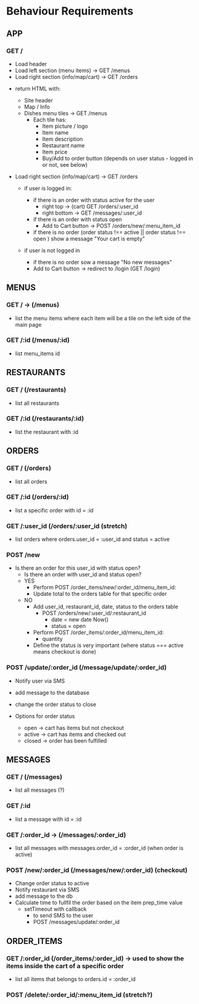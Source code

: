 # Behaviour Requirements

## APP

### GET /
<!-- Page behaviour -->
- Load header
- Load left section (menu items) -> GET /menus
- Load right section (info/map/cart) -> GET /orders 

<!-- Left Menu Tiles behaviour -->
- return HTML with:
  - Site header
  - Map / Info
  - Dishes menu tiles -> GET /menus
    - Each tile has:
      - Item picture / logo
      - Item name
      - Item description
      - Restaurant name 
      - Item price
      - Buy/Add to order button (depends on user status - logged in or not, see below) 

- Load right section (info/map/cart) -> GET /orders 
  - if user is logged in:
    - if there is an order with status active for the user
      - right top -> (cart) GET /orders/:user_id
      - right bottom ->  GET /messages/:user_id
    - if there is an order with status open
      - Add to Cart button -> POST /orders/new/:menu_item_id
    - if there is no order (order status !== active || order status !== open ) show a message "Your cart is empty"

  - if user is not logged in
    - if there is no order sow a message "No new messages"
    - Add to Cart button -> redirect to /login (GET /login)



## MENUS

### GET / -> (/menus)

  - list the menu items where each item will be a tile on the left side of the main page

### GET /:id (/menus/:id)

  - list menu_items id


## RESTAURANTS

### GET / (/restaurants)

  - list all restaurants

### GET /:id (/restaurants/:id)

  - list the restaurant with :id


## ORDERS

### GET / (/orders)

  - list all orders

### GET /:id (/orders/:id)

  - list a specific order with id = :id

### GET /:user_id (/orders/:user_id (stretch)

  - list orders where orders.user_id = :user_id and status = active

### POST /new

  - Is there an order for this user_id with status open?
    - Is there an order with user_id and status open?
    - YES 
      - Perform POST /order_items/new/:order_id/menu_item_id:
      - Update total to the orders table for that specific order
    - NO
      - Add user_id, restaurant_id, date, status to the orders table
        - POST /orders/new/:user_id/:restaurant_id
          - date = new date Now()
          - status = open
      - Perform POST /order_items/:order_id/menu_item_id:
        - quantity
      - Define the status is very important (where status === active means checkout is done)
### POST /update/:order_id (/message/update/:order_id)
  - Notify user via SMS
  - add message to the database
  - change the order status to close

  - Options for order status
    - open -> cart has items but not checkout
    - active -> cart has items and checked out
    - closed -> order has been fulfilled


## MESSAGES

### GET / (/messages)

  - list all messages (?)

### GET /:id

  - list a message with id = :id

### GET /:order_id -> (/messages/:order_id)

  - list all messages with messages.order_id = :order_id (when order is active)

### POST /new/:order_id (/messages/new/:order_id) (checkout)

  - Change order status to active
  - Notify restaurant via SMS 
  - add message to the db
  - Calculate time to fullfil the order based on the item prep_time value
    - setTimeout with callback
        - to send SMS to the user 
        - POST /messages/update/:order_id

## ORDER_ITEMS

### GET /:order_id (/order_items/:order_id) -> used to show the items inside the cart of a specific order

  - list all items that belongs to orders.id = :order_id

### POST /delete/:order_id/:menu_item_id (stretch?)



<!-- 
### GET /:id

  - if user is logged in:
    - return HTML with:
      - Site header
      - Map / Info
      - Dishes menu tiles
        - Each tile has:
          - Item picture / logo
          - Item name (link) -> GET /menus/:id to a popup window or to the map/info window section
          - Restaurant name (link) -> GET /restaurants/:id to a popup window or map/info window section
          - Buy/Add to order button -> /POST/orders/new/

  - if user is not logged in:


- POST 

OUT
// (link) -> GET /menus/:id to a popup window or to the map/info window section
//  (link) -> GET /menus/:id to a popup window or to the map/info window section
// (link) -> GET /restaurants/:id to a popup window or map/info window section

-->
